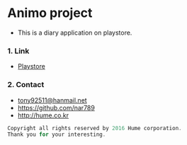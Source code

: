 # Animo project
- This is a diary application on playstore.
### 1. Link
- [Playstore](https://play.google.com/store/apps/details?id=hume.app.soul)
### 2. Contact
- <tony92511@hanmail.net><br>
- <https://github.com/nar789>
- <http://hume.co.kr>
```javascript
Copyright all rights reserved by 2016 Hume corporation.
Thank you for your interesting.
```